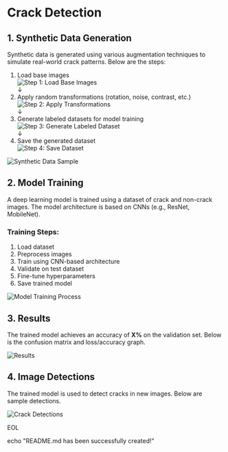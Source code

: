 
# Crack Detection

## 1. Synthetic Data Generation
Synthetic data is generated using various augmentation techniques to simulate real-world crack patterns. Below are the steps:

1. Load base images  
   ![Step 1: Load Base Images](images/load_base_images.png)  
   ↓  
2. Apply random transformations (rotation, noise, contrast, etc.)  
   ![Step 2: Apply Transformations](images/apply_transformations.png)  
   ↓  
3. Generate labeled datasets for model training  
   ![Step 3: Generate Labeled Dataset](images/generate_labeled_dataset.png)  
   ↓  
4. Save the generated dataset  
   ![Step 4: Save Dataset](images/save_dataset.png)   

![Synthetic Data Sample](images/synthetic_data.png)

## 2. Model Training
A deep learning model is trained using a dataset of crack and non-crack images. The model architecture is based on CNNs (e.g., ResNet, MobileNet).

### Training Steps:
1. Load dataset  
2. Preprocess images  
3. Train using CNN-based architecture  
4. Validate on test dataset  
5. Fine-tune hyperparameters  
6. Save trained model  

![Model Training Process](images/model_training.png)

## 3. Results
The trained model achieves an accuracy of **X%** on the validation set. Below is the confusion matrix and loss/accuracy graph.

![Results](images/results.png)

## 4. Image Detections
The trained model is used to detect cracks in new images. Below are sample detections.

![Crack Detections](images/crack_detections.png)

EOL

echo "README.md has been successfully created!"
